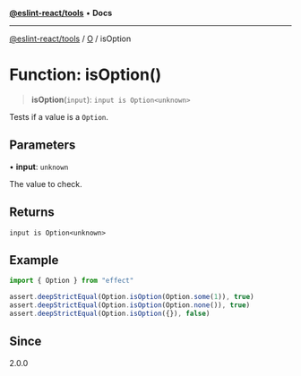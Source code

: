[**@eslint-react/tools**](../../../README.md) • **Docs**

***

[@eslint-react/tools](../../../README.md) / [O](../README.md) / isOption

# Function: isOption()

> **isOption**(`input`): `input is Option<unknown>`

Tests if a value is a `Option`.

## Parameters

• **input**: `unknown`

The value to check.

## Returns

`input is Option<unknown>`

## Example

```ts
import { Option } from "effect"

assert.deepStrictEqual(Option.isOption(Option.some(1)), true)
assert.deepStrictEqual(Option.isOption(Option.none()), true)
assert.deepStrictEqual(Option.isOption({}), false)
```

## Since

2.0.0
